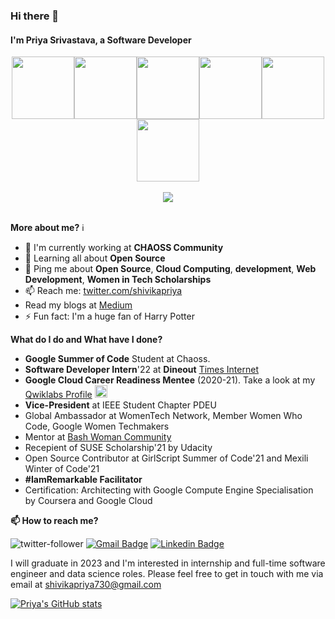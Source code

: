 ### Hi there 👋

#### I'm Priya Srivastava, a Software Developer
<p align="center">
  <img src="https://i.giphy.com/media/KzJkzjggfGN5Py6nkT/200.webp" width="100"><img src="https://i.giphy.com/media/LMt9638dO8dftAjtco/200.webp" width="100"><img src="https://i.giphy.com/media/eNAsjO55tPbgaor7ma/200w.webp" width="100"><img src="https://media3.giphy.com/media/ln7z2eWriiQAllfVcn/200w.webp" width="100"><img src="https://i.giphy.com/media/VgGthkhUvGgOit7Y9i/200.webp" width="100"><img src="https://i.giphy.com/media/IdyAQJVN2kVPNUrojM/200.webp" width="100"><br><br>
  <img src="https://camo.githubusercontent.com/936a08778c7e4885053d148c07bbd2339dfbdd80/68747470733a2f2f6665726f73732e6e65742f782f6e6f6465322e676966" /><br>
</p>

<br>**More about me?** :information_source:
- 🏢 I'm currently working at **CHAOSS Community**
- 🌱 Learning all about **Open Source**
- 💬 Ping me about **Open Source**, **Cloud Computing**, **development**, **Web Development**, **Women in Tech Scholarships**
- 📫 Reach me: [twitter.com/shivikapriya](https://twitter.com/shivikapriya)
- Read my blogs at [Medium](https://medium.com/@shivikapriya730)
- ⚡️ Fun fact: I'm a huge fan of Harry Potter

<!--[![github-readme-twitter](https://github-readme-twitter.gazf.vercel.app/api?id=shivikapriya&layout=wide)](https://github.com/gazf/github-readme-twitter)-->
**What do I do and What have I done?**
* **Google Summer of Code** Student at Chaoss.
* **Software Developer Intern**'22 at **Dineout** [Times Internet](https://timesinternet.in)
* **Google Cloud Career Readiness Mentee** (2020-21). Take a look at my [Qwiklabs Profile](https://google.qwiklabs.com/public_profiles/bab3debc-fccb-48b1-979b-e2c24a4ff646) <img src="https://www.vectorlogo.zone/logos/google_cloud/google_cloud-icon.svg" alt="gcp" width="20" height="20"/>
* **Vice-President** at IEEE Student Chapter PDEU
* Global Ambassador at WomenTech Network, Member Women Who Code, Google Women Techmakers
* Mentor at [Bash Woman Community](https://github.com/Bash-Woman-Community)
* Recepient of SUSE Scholarship'21 by Udacity
* Open Source Contributor at GirlScript Summer of Code'21 and Mexili Winter of Code'21
* **#IamRemarkable Facilitator**
* Certification: Architecting with Google Compute Engine Specialisation by Coursera and Google Cloud

**📫 How to reach me?**

![twitter-follower](https://img.shields.io/twitter/follow/shivikapriya?style=social) [![Gmail Badge](https://img.shields.io/badge/-Mail-c14438?style=flat&logo=Gmail&logoColor=white&link=mailto:shivikapiya730@gmail.com)](mailto:shivikapriya730@gmail.com) [![Linkedin Badge](https://img.shields.io/badge/-LinkedIn-blue?style=flat&logo=Linkedin&logoColor=white&link=https://www.linkedin.com/in/priyasrivastava730/)](https://www.linkedin.com/in/priyasrivastava730/)

I will graduate in 2023 and I'm interested in internship and full-time software engineer and data science roles. Please feel free to get in touch with me via email at shivikapriya730@gmail.com

[![Priya's GitHub stats](https://github-readme-stats.vercel.app/api?username=Priya730)](https://github.com/Priya730/github-readme-stats)
